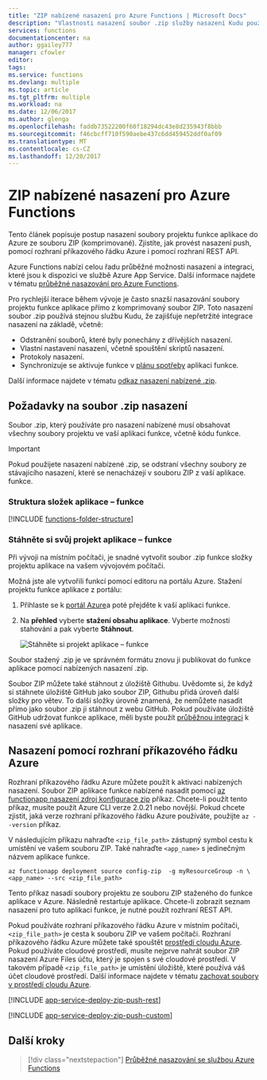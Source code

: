 ```yaml
---
title: "ZIP nabízené nasazení pro Azure Functions | Microsoft Docs"
description: "Vlastnosti nasazení soubor .zip služby nasazení Kudu použijte k publikování Azure Functions."
services: functions
documentationcenter: na
author: ggailey777
manager: cfowler
editor: 
tags: 
ms.service: functions
ms.devlang: multiple
ms.topic: article
ms.tgt_pltfrm: multiple
ms.workload: na
ms.date: 12/06/2017
ms.author: glenga
ms.openlocfilehash: faddb73522200f60f18294dc43e8d235943f8bbb
ms.sourcegitcommit: f46cbcff710f590aebe437c6dd459452ddf0af09
ms.translationtype: MT
ms.contentlocale: cs-CZ
ms.lasthandoff: 12/20/2017
---
```

# <a name="zip-push-deployment-for-azure-functions"></a>ZIP nabízené nasazení pro Azure Functions 
Tento článek popisuje postup nasazení soubory projektu funkce aplikace do Azure ze souboru ZIP (komprimované). Zjistíte, jak provést nasazení push, pomocí rozhraní příkazového řádku Azure i pomocí rozhraní REST API. 

Azure Functions nabízí celou řadu průběžné možnosti nasazení a integraci, které jsou k dispozici ve službě Azure App Service. Další informace najdete v tématu [průběžné nasazování pro Azure Functions](functions-continuous-deployment.md). 

Pro rychlejší iterace během vývoje je často snazší nasazování soubory projektu funkce aplikace přímo z komprimovaný soubor ZIP. Toto nasazení soubor .zip používá stejnou službu Kudu, že zajišťuje nepřetržité integrace nasazení na základě, včetně:

+ Odstranění souborů, které byly ponechány z dřívějších nasazení.
+ Vlastní nastavení nasazení, včetně spouštění skriptů nasazení.
+ Protokoly nasazení.
+ Synchronizuje se aktivuje funkce v [plánu spotřeby](functions-scale.md) aplikaci funkce.

Další informace najdete v tématu [odkaz nasazení nabízené .zip](https://github.com/projectkudu/kudu/wiki/Deploying-from-a-zip-file). 

## <a name="deployment-zip-file-requirements"></a>Požadavky na soubor .zip nasazení
Soubor .zip, který používáte pro nasazení nabízené musí obsahovat všechny soubory projektu ve vaší aplikaci funkce, včetně kódu funkce. 

>[!IMPORTANT]
> Pokud použijete nasazení nabízené .zip, se odstraní všechny soubory ze stávajícího nasazení, které se nenacházejí v souboru ZIP z vaší aplikace. funkce.  

### <a name="function-app-folder-structure"></a>Struktura složek aplikace – funkce

[!INCLUDE [functions-folder-structure](../../includes/functions-folder-structure.md)]

### <a name="download-your-function-app-project"></a>Stáhněte si svůj projekt aplikace – funkce

Při vývoji na místním počítači, je snadné vytvořit soubor .zip funkce složky projektu aplikace na vašem vývojovém počítači. 

Možná jste ale vytvořili funkcí pomocí editoru na portálu Azure. Stažení projektu funkce aplikace z portálu: 

1. Přihlaste se k [portál Azure](https://portal.azure.com)a poté přejděte k vaší aplikaci funkce.

2. Na **přehled** vyberte **stažení obsahu aplikace**. Vyberte možnosti stahování a pak vyberte **Stáhnout**.     

    ![Stáhněte si projekt aplikace – funkce](./media/deployment-zip-push/download-project.png)

Soubor stažený .zip je ve správném formátu znovu ji publikovat do funkce aplikace pomocí nabízených nasazení .zip.

Soubor ZIP můžete také stáhnout z úložiště Githubu. Uvědomte si, že když si stáhnete úložiště GitHub jako soubor ZIP, Githubu přidá úroveň další složky pro větev. To další složky úrovně znamená, že nemůžete nasadit přímo jako soubor .zip ji stáhnout z webu GitHub. Pokud používáte úložiště GitHub udržovat funkce aplikace, měli byste použít [průběžnou integraci](functions-continuous-deployment.md) k nasazení své aplikace.  

## <a name="cli"></a>Nasazení pomocí rozhraní příkazového řádku Azure

Rozhraní příkazového řádku Azure můžete použít k aktivaci nabízených nasazení. Soubor ZIP aplikace funkce nabízené nasadit pomocí [az functionapp nasazení zdroj konfigurace zip](/cli/azure/functionapp/deployment/source#az_functionapp_deployment_source_config_zip) příkaz. Chcete-li použít tento příkaz, musíte použít Azure CLI verze 2.0.21 nebo novější. Pokud chcete zjistit, jaká verze rozhraní příkazového řádku Azure používáte, použijte `az --version` příkaz.

V následujícím příkazu nahraďte `<zip_file_path>` zástupný symbol cestu k umístění ve vašem souboru ZIP. Také nahraďte `<app_name>` s jedinečným názvem aplikace funkce. 

```azurecli-interactive
az functionapp deployment source config-zip  -g myResourceGroup -n \
<app_name> --src <zip_file_path>
```
Tento příkaz nasadí soubory projektu ze souboru ZIP staženého do funkce aplikace v Azure. Následně restartuje aplikace. Chcete-li zobrazit seznam nasazení pro tuto aplikaci funkce, je nutné použít rozhraní REST API.

Pokud používáte rozhraní příkazového řádku Azure v místním počítači, `<zip_file_path>` je cesta k souboru ZIP ve vašem počítači. Rozhraní příkazového řádku Azure můžete také spouštět [prostředí cloudu Azure](../cloud-shell/overview.md). Pokud používáte cloudové prostředí, musíte nejprve nahrát soubor ZIP nasazení Azure Files účtu, který je spojen s své cloudové prostředí. V takovém případě `<zip_file_path>` je umístění úložiště, které používá váš účet cloudové prostředí. Další informace najdete v tématu [zachovat soubory v prostředí cloudu Azure](../cloud-shell/persisting-shell-storage.md).


[!INCLUDE [app-service-deploy-zip-push-rest](../../includes/app-service-deploy-zip-push-rest.md)]

[!INCLUDE [app-service-deploy-zip-push-custom](../../includes/app-service-deploy-zip-push-custom.md)]

## <a name="next-steps"></a>Další kroky

> [!div class="nextstepaction"]
> [Průběžné nasazování se službou Azure Functions](functions-continuous-deployment.md)

[.zip push deployment reference topic]: https://github.com/projectkudu/kudu/wiki/Deploying-from-a-zip-file
